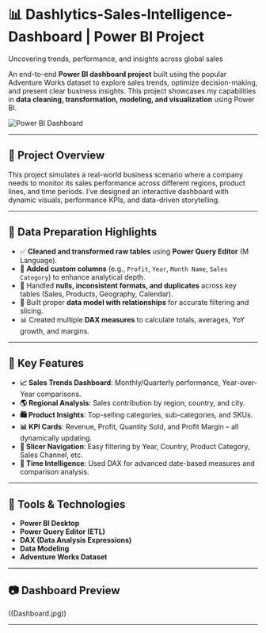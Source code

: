 # 📊 Dashlytics-Sales-Intelligence-Dashboard | Power BI Project
Uncovering trends, performance, and insights across global sales

An end-to-end **Power BI dashboard project** built using the popular Adventure Works dataset to explore sales trends, optimize decision-making, and present clear business insights. This project showcases my capabilities in **data cleaning, transformation, modeling, and visualization** using Power BI.

![Power BI Dashboard]((Dashboard.jpg)
) <!-- Replace with actual screenshot -->

---

## 🚀 Project Overview

This project simulates a real-world business scenario where a company needs to monitor its sales performance across different regions, product lines, and time periods. I’ve designed an interactive dashboard with dynamic visuals, performance KPIs, and data-driven storytelling.

---

## 🧹 Data Preparation Highlights

- ✅ **Cleaned and transformed raw tables** using **Power Query Editor** (M Language).
- 🧮 **Added custom columns** (e.g., `Profit`, `Year`, `Month Name`, `Sales Category`) to enhance analytical depth.
- 🔄 Handled **nulls, inconsistent formats, and duplicates** across key tables (Sales, Products, Geography, Calendar).
- 🔗 Built proper **data model with relationships** for accurate filtering and slicing.
- 📊 Created multiple **DAX measures** to calculate totals, averages, YoY growth, and margins.

---

## 📌 Key Features

- **📈 Sales Trends Dashboard**: Monthly/Quarterly performance, Year-over-Year comparisons.
- **🌎 Regional Analysis**: Sales contribution by region, country, and city.
- **🛍️ Product Insights**: Top-selling categories, sub-categories, and SKUs.
- **📊 KPI Cards**: Revenue, Profit, Quantity Sold, and Profit Margin – all dynamically updating.
- **🧭 Slicer Navigation**: Easy filtering by Year, Country, Product Category, Sales Channel, etc.
- **📅 Time Intelligence**: Used DAX for advanced date-based measures and comparison analysis.

---

## 🧰 Tools & Technologies

- **Power BI Desktop**
- **Power Query Editor (ETL)**
- **DAX (Data Analysis Expressions)**
- **Data Modeling**
- **Adventure Works Dataset**

---

## 📷 Dashboard Preview

((Dashboard.jpg))

---




